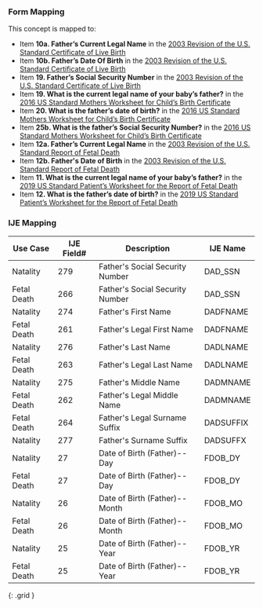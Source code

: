### Form Mapping
This concept is mapped to:
 * Item **10a. Father’s Current Legal Name** in the [2003 Revision of the U.S. Standard Certificate of Live Birth](https://www.cdc.gov/nchs/data/dvs/birth11-03final-ACC.pdf)
 * Item **10b. Father’s Date Of Birth** in the [2003 Revision of the U.S. Standard Certificate of Live Birth](https://www.cdc.gov/nchs/data/dvs/birth11-03final-ACC.pdf)
 * Item **19. Father’s Social Security Number** in the [2003 Revision of the U.S. Standard Certificate of Live Birth](https://www.cdc.gov/nchs/data/dvs/birth11-03final-ACC.pdf)
 * Item **19. What is the current legal name of your baby’s father?** in the [2016 US Standard Mothers Worksheet for Child’s Birth Certificate](https://www.cdc.gov/nchs/data/dvs/moms-worksheet-2016-508.pdf)
 * Item **20. What is the father’s date of birth?** in the [2016 US Standard Mothers Worksheet for Child’s Birth Certificate](https://www.cdc.gov/nchs/data/dvs/moms-worksheet-2016-508.pdf)
 * Item **25b. What is the father’s Social Security Number?** in the [2016 US Standard Mothers Worksheet for Child’s Birth Certificate](https://www.cdc.gov/nchs/data/dvs/moms-worksheet-2016-508.pdf)
 * Item **12a. Father’s Current Legal Name** in the [2003 Revision of the U.S. Standard Report of Fetal Death](https://www.cdc.gov/nchs/data/dvs/FDEATH11-03finalACC.pdf)
 * Item **12b. Father's Date of Birth** in the [2003 Revision of the U.S. Standard Report of Fetal Death](https://www.cdc.gov/nchs/data/dvs/FDEATH11-03finalACC.pdf)
 * Item **11. What is the current legal name of your baby’s father?** in the [2019 US Standard Patient’s Worksheet for the Report of Fetal Death](https://www.cdc.gov/nchs/data/dvs/fetal-death-mother-worksheet-english-2019-508.pdf)
 * Item **12. What is the father’s date of birth?** in the [2019 US Standard Patient’s Worksheet for the Report of Fetal Death](https://www.cdc.gov/nchs/data/dvs/fetal-death-mother-worksheet-english-2019-508.pdf)

### IJE Mapping

| **Use Case** | **IJE Field#** | **Description** | **IJE Name** |
| ------------ | -------------- | --------------- | ------------ |
| Natality | 279 | Father's Social Security Number | DAD_SSN |
| Fetal Death | 266 | Father's Social Security Number | DAD_SSN |
| Natality | 274 | Father's First Name | DADFNAME |
| Fetal Death | 261 | Father's Legal First Name | DADFNAME |
| Natality | 276 | Father's Last Name | DADLNAME |
| Fetal Death | 263 | Father's Legal Last Name | DADLNAME |
| Natality | 275 | Father's Middle Name | DADMNAME |
| Fetal Death | 262 | Father's Legal Middle Name | DADMNAME |
| Fetal Death | 264 | Father's Legal Surname Suffix | DADSUFFIX |
| Natality | 277 | Father's Surname Suffix | DADSUFFX |
| Natality | 27 | Date of Birth (Father)--Day | FDOB_DY |
| Fetal Death | 27 | Date of Birth (Father)--Day | FDOB_DY |
| Natality | 26 | Date of Birth (Father)--Month | FDOB_MO |
| Fetal Death | 26 | Date of Birth (Father)--Month | FDOB_MO |
| Natality | 25 | Date of Birth (Father)--Year | FDOB_YR |
| Fetal Death | 25 | Date of Birth (Father)--Year | FDOB_YR |
{: .grid }
